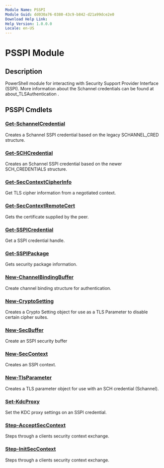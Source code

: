 ```yaml
---
Module Name: PSSPI
Module Guid: dd030a76-0380-43c9-b842-d21a99dce2e0
Download Help Link: 
Help Version: 1.0.0.0
Locale: en-US
---
```


# PSSPI Module
## Description
PowerShell module for interacting with Security Support Provider Interface (SSPI). More information about the Schannel credentials can be found at about_TLSAuthentication .

## PSSPI Cmdlets
### [Get-SchannelCredential](Get-SchannelCredential.md)
Creates a Schannel SSPI credential based on the legacy SCHANNEL_CRED structure.

### [Get-SCHCredential](Get-SCHCredential.md)
Creates an Schannel SSPI credential based on the newer SCH_CREDENTIALS structure.

### [Get-SecContextCipherInfo](Get-SecContextCipherInfo.md)
Get TLS cipher information from a negotiated context.

### [Get-SecContextRemoteCert](Get-SecContextRemoteCert.md)
Gets the certificate supplied by the peer.

### [Get-SSPICredential](Get-SSPICredential.md)
Get a SSPI credential handle.

### [Get-SSPIPackage](Get-SSPIPackage.md)
Gets security package information.

### [New-ChannelBindingBuffer](New-ChannelBindingBuffer.md)
Create channel binding structure for authentication.

### [New-CryptoSetting](New-CryptoSetting.md)
Creates a Crypto Setting object for use as a TLS Parameter to disable certain cipher suites.

### [New-SecBuffer](New-SecBuffer.md)
Create an SSPI security buffer

### [New-SecContext](New-SecContext.md)
Creates an SSPI context.

### [New-TlsParameter](New-TlsParameter.md)
Creates a TLS parameter object for use with an SCH credential (Schannel).

### [Set-KdcProxy](Set-KdcProxy.md)
Set the KDC proxy settings on an SSPI credential.

### [Step-AcceptSecContext](Step-AcceptSecContext.md)
Steps through a clients security context exchange.

### [Step-InitSecContext](Step-InitSecContext.md)
Steps through a clients security context exchange.

